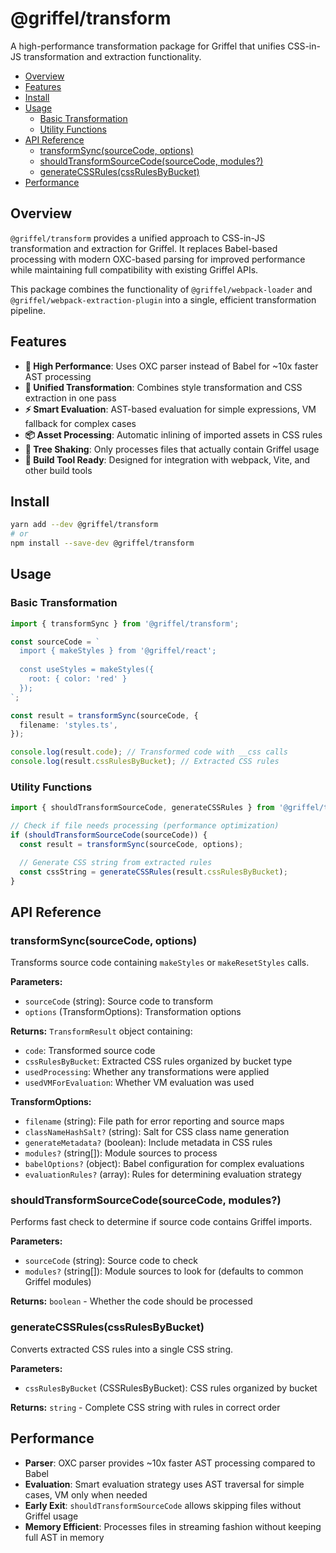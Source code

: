 # @griffel/transform

A high-performance transformation package for Griffel that unifies CSS-in-JS transformation and extraction functionality.

<!-- START doctoc generated TOC please keep comment here to allow auto update -->
<!-- DON'T EDIT THIS SECTION, INSTEAD RE-RUN doctoc TO UPDATE -->

- [Overview](#overview)
- [Features](#features)
- [Install](#install)
- [Usage](#usage)
  - [Basic Transformation](#basic-transformation)
  - [Utility Functions](#utility-functions)
- [API Reference](#api-reference)
  - [transformSync(sourceCode, options)](#transformsyncsourcecode-options)
  - [shouldTransformSourceCode(sourceCode, modules?)](#shouldtransformsourcecodesourcecode-modules)
  - [generateCSSRules(cssRulesByBucket)](#generatecssrulescssrulesbybucket)
- [Performance](#performance)

<!-- END doctoc generated TOC please keep comment here to allow auto update -->

## Overview

`@griffel/transform` provides a unified approach to CSS-in-JS transformation and extraction for Griffel. It replaces Babel-based processing with modern OXC-based parsing for improved performance while maintaining full compatibility with existing Griffel APIs.

This package combines the functionality of `@griffel/webpack-loader` and `@griffel/webpack-extraction-plugin` into a single, efficient transformation pipeline.

## Features

- **🚀 High Performance**: Uses OXC parser instead of Babel for ~10x faster AST processing
- **🔄 Unified Transformation**: Combines style transformation and CSS extraction in one pass
- **⚡ Smart Evaluation**: AST-based evaluation for simple expressions, VM fallback for complex cases
- **📦 Asset Processing**: Automatic inlining of imported assets in CSS rules
- **🎯 Tree Shaking**: Only processes files that actually contain Griffel usage
- **🔧 Build Tool Ready**: Designed for integration with webpack, Vite, and other build tools

## Install

```bash
yarn add --dev @griffel/transform
# or
npm install --save-dev @griffel/transform
```

## Usage

### Basic Transformation

```typescript
import { transformSync } from '@griffel/transform';

const sourceCode = `
  import { makeStyles } from '@griffel/react';
  
  const useStyles = makeStyles({
    root: { color: 'red' }
  });
`;

const result = transformSync(sourceCode, {
  filename: 'styles.ts',
});

console.log(result.code); // Transformed code with __css calls
console.log(result.cssRulesByBucket); // Extracted CSS rules
```

### Utility Functions

```typescript
import { shouldTransformSourceCode, generateCSSRules } from '@griffel/transform';

// Check if file needs processing (performance optimization)
if (shouldTransformSourceCode(sourceCode)) {
  const result = transformSync(sourceCode, options);

  // Generate CSS string from extracted rules
  const cssString = generateCSSRules(result.cssRulesByBucket);
}
```

## API Reference

### transformSync(sourceCode, options)

Transforms source code containing `makeStyles` or `makeResetStyles` calls.

**Parameters:**

- `sourceCode` (string): Source code to transform
- `options` (TransformOptions): Transformation options

**Returns:** `TransformResult` object containing:

- `code`: Transformed source code
- `cssRulesByBucket`: Extracted CSS rules organized by bucket type
- `usedProcessing`: Whether any transformations were applied
- `usedVMForEvaluation`: Whether VM evaluation was used

**TransformOptions:**

- `filename` (string): File path for error reporting and source maps
- `classNameHashSalt?` (string): Salt for CSS class name generation
- `generateMetadata?` (boolean): Include metadata in CSS rules
- `modules?` (string[]): Module sources to process
- `babelOptions?` (object): Babel configuration for complex evaluations
- `evaluationRules?` (array): Rules for determining evaluation strategy

### shouldTransformSourceCode(sourceCode, modules?)

Performs fast check to determine if source code contains Griffel imports.

**Parameters:**

- `sourceCode` (string): Source code to check
- `modules?` (string[]): Module sources to look for (defaults to common Griffel modules)

**Returns:** `boolean` - Whether the code should be processed

### generateCSSRules(cssRulesByBucket)

Converts extracted CSS rules into a single CSS string.

**Parameters:**

- `cssRulesByBucket` (CSSRulesByBucket): CSS rules organized by bucket

**Returns:** `string` - Complete CSS string with rules in correct order

## Performance

- **Parser**: OXC parser provides ~10x faster AST processing compared to Babel
- **Evaluation**: Smart evaluation strategy uses AST traversal for simple cases, VM only when needed
- **Early Exit**: `shouldTransformSourceCode` allows skipping files without Griffel usage
- **Memory Efficient**: Processes files in streaming fashion without keeping full AST in memory
